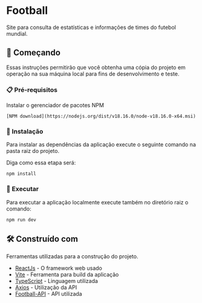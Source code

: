 # Football

Site para consulta de estatísticas e informações de times do futebol mundial.

## 🚀 Começando

Essas instruções permitirão que você obtenha uma cópia do projeto em operação na sua máquina local para fins de desenvolvimento e teste.

### 📋 Pré-requisitos

Instalar o gerenciador de pacotes NPM

```
[NPM download](https://nodejs.org/dist/v18.16.0/node-v18.16.0-x64.msi)
```

### 🔧 Instalação

Para instalar as dependências da aplicação execute o seguinte comando na pasta raiz do projeto.

Diga como essa etapa será:

```
npm install
```

### 🔩 Executar

Para executar a aplicação localmente execute também no diretório raiz o comando: 

```
npm run dev
```

## 🛠️ Construído com

Ferramentas utilizadas para a construção do projeto.

* [ReactJs](https://react.dev/) - O framework web usado
* [Vite](https://vitejs.dev/) - Ferramenta para build da aplicação
* [TypeScript](https://www.typescriptlang.org/) - Linguagem utilizada
* [Axios](https://axios-http.com/ptbr/docs/intro) - Utilização da API
* [Football-API](https://www.api-football.com/) - API utilizada


